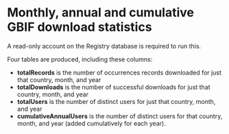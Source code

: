 # Monthly, annual and cumulative GBIF download statistics

A read-only account on the Registry database is required to run this.

Four tables are produced, including these columns:

* **totalRecords** is the number of occurrences records downloaded for just that country, month, and year
* **totalDownloads** is the number of successful downloads for just that country, month, and year
* **totalUsers** is the number of distinct users for just that country, month, and year
* **cumulativeAnnualUsers** is the number of distinct users for that country, month, and year (added cumulatively for each year).
